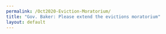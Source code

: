 ```yaml
---
permalink: /Oct2020-Eviction-Moratorium/
title: "Gov. Baker: Please extend the evictions moratorium"
layout: default
---
```



<HubspotForm portalId="6201350" formId="bb97bf75-6fe6-4905-ac10-0b081f57935b" />

